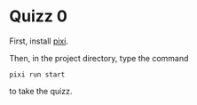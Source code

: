 # Quizz 0

First, install [pixi].

Then, in the project directory, type the command

    pixi run start

to take the quizz.


[pixi]: https://pixi.sh/latest/